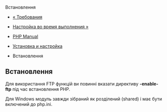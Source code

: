 Встановлення

-   [« Требования](ftp.requirements.html)
    
-   [Настройка во время выполнения »](ftp.configuration.html)
    
-   [PHP Manual](index.html)
    
-   [Установка и настройка](ftp.setup.html)
    
-   Встановлення
    

## Встановлення

Для використання FTP функцій ви повинні вказати директиву **\-enable-ftp** під час встановлення PHP.

Для Windows модуль завжди зібраний як розділений (shared) і має бути включений до php.ini.